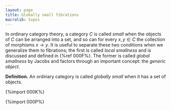 ```yaml
---
layout: page
title: Globally small fibrations
macrolib: topos
---
```


In ordinary category theory, a category $C$ is called *small* when the objects
of $C$ can be arranged into a set, and so can for every $x,y\in C$ the
collection of morphisms $x\to y$. It is useful to separate these two conditions
when we generalize them to fibrations; the first is called *local smallness*
and is discussed and defined in {%ref 000F%}. The former is called *global
smallness* by Jacobs and factors through an important concept: the *generic object*.

**Definition.** An ordinary category is called *globally small* when it has a set of objects.

{%import 000K%}

{%import 000P%}
